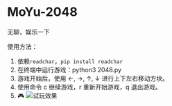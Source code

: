 # MoYu-2048
 无聊，娱乐一下

使用方法：
1. 依赖`readchar`，`pip install readchar`
2. 在终端中运行游戏：python3 2048.py
3. 游戏开始后，使用 ←, →, ↑, ↓ 进行上下左右移动方块。
4. 使用命令 c 继续游戏，r 重新开始游戏，q 退出游戏。
5. 🎮
![试玩效果](https://github.com/Dtheme/MoYu-2048/assets/12546152/ff31df23-1b79-4d7a-9d89-49b89796341c)
